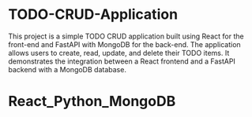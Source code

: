 # TODO-CRUD-Application
This project is a simple TODO CRUD application built using React for the front-end and FastAPI with MongoDB for the back-end. The application allows users to create, read, update, and delete their TODO items. It demonstrates the integration between a React frontend and a FastAPI backend with a MongoDB database.
# React_Python_MongoDB
